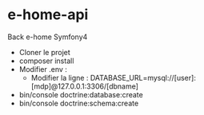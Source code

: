# e-home-api
Back e-home Symfony4

- Cloner le projet
- composer install
- Modifier .env : 
  - Modifier la ligne : DATABASE_URL=mysql://[user]:[mdp]@127.0.0.1:3306/[dbname]
- bin/console doctrine:database:create
- bin/console doctrine:schema:create
